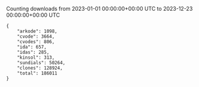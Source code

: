 
Counting downloads from 2023-01-01 00:00:00+00:00 UTC to 2023-12-23 00:00:00+00:00 UTC

```
{
    "arkode": 1098,
    "cvode": 3664,
    "cvodes": 806,
    "ida": 657,
    "idas": 285,
    "kinsol": 313,
    "sundials": 50264,
    "clones": 128924,
    "total": 186011
}
```
